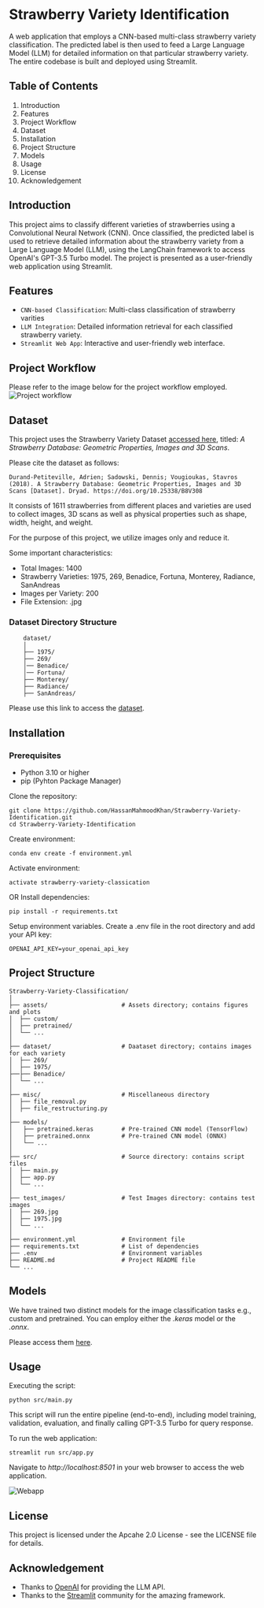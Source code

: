 # Strawberry Variety Identification

A web application that employs a CNN-based multi-class strawberry variety classification. The predicted label is then used to feed a Large Language Model (LLM) for detailed information on that particular strawberry variety. The entire codebase is built and deployed using Streamlit.

## Table of Contents
1) Introduction
2) Features
3) Project Workflow
4) Dataset
5) Installation
6) Project Structure
7) Models
8) Usage
9) License
10) Acknowledgement

## Introduction
This project aims to classify different varieties of strawberries using a Convolutional Neural Network (CNN). Once classified, the predicted label is used to retrieve detailed information about the strawberry variety from a Large Language Model (LLM), using the LangChain framework to access OpenAI's GPT-3.5 Turbo model. The project is presented as a user-friendly web application using Streamlit.

## Features
- `CNN-based Classification`: Multi-class classification of strawberry varities
- `LLM Integration`: Detailed information retrieval for each classified strawberry variety.
- `Streamlit Web App`: Interactive and user-friendly web interface.

## Project Workflow
Please refer to the image below for the project workflow employed.
![Project workflow](assets/workflow.jpg)

## Dataset 
This project uses the Strawberry Variety Dataset [accessed here](https://datadryad.org/stash/dataset/doi:10.25338/B8V308), titled: *A Strawberry Database: Geometric Properties, Images and 3D Scans*.

Please cite the dataset as follows:
```
Durand-Petiteville, Adrien; Sadowski, Dennis; Vougioukas, Stavros (2018). A Strawberry Database: Geometric Properties, Images and 3D Scans [Dataset]. Dryad. https://doi.org/10.25338/B8V308
```

It consists of 1611 strawberries from different places and varieties are used to collect images, 3D scans as well as physical properties such as shape, width, height, and weight.

For the purpose of this project, we utilize images only and reduce it.

Some important characteristics:
- Total Images: 1400
- Strawberry Varieties: 1975, 269, Benadice, Fortuna, Monterey, Radiance, SanAndreas
- Images per Variety: 200
- File Extension: .jpg

### Dataset Directory Structure
```
    dataset/
    │
    ├── 1975/                
    ├── 269/
    │── Benadice/
    │── Fortuna/
    ├── Monterey/       
    ├── Radiance/
    ├── SanAndreas/
```
Please use this link to access the [dataset](https://drive.google.com/drive/folders/1QlefxOraPnvyEf50B2SGKZF8oGL8tsCA?usp=sharing).
## Installation

### Prerequisites
- Python 3.10 or higher
- pip (Pyhton Package Manager)

Clone the repository:
```
git clone https://github.com/HassanMahmoodKhan/Strawberry-Variety-Identification.git
cd Strawberry-Variety-Identification
```
Create environment:
```
conda env create -f environment.yml
```
Activate environment:
```
activate strawberry-variety-classication
```
OR
Install dependencies:
```
pip install -r requirements.txt
```
Setup environment variables. Create a .env file in the root directory and add your API key:
```
OPENAI_API_KEY=your_openai_api_key
```

## Project Structure
```
Strawberry-Variety-Classification/
│
├── assets/                     # Assets directory; contains figures and plots
│  ├── custom/                  
│  ├── pretrained/
│  └── ...
│    
├── dataset/                    # Daataset directory; contains images for each variety
│  ├── 269/                  
│  ├── 1975/
├──├── Benadice/
│  └── ...
│    
├── misc/                       # Miscellaneous directory
│  ├── file_removal.py                 
│  ├── file_restructuring.py
│
├── models/
│   ├── pretrained.keras        # Pre-trained CNN model (TensorFlow)
│   ├── pretrained.onnx         # Pre-trained CNN model (ONNX)
│   └── ...
│
├── src/                        # Source directory: contains script files
│  ├── main.py                 
│  ├── app.py
│  └── ...
│
├── test_images/                # Test Images directory: contains test images
│  ├── 269.jpg                 
│  ├── 1975.jpg
│  └── ...
│
├── environment.yml             # Environment file
├── requirements.txt            # List of dependencies
├── .env                        # Environment variables
├── README.md                   # Project README file
└── ...

```

## Models
We have trained two distinct models for the image classification tasks e.g., custom and pretrained. You can employ either the
*.keras* model or the *.onnx*.

Please access them [here](https://drive.google.com/drive/folders/1ujus8RuEOT8dAdO7PLhYnhaxZ6esCqjZ?usp=sharing).

## Usage
Executing the script:
```
python src/main.py
```
This script will run the entire pipeline (end-to-end), including model training, validation, evaluation, and finally calling GPT-3.5 Turbo for query response.

To run the web application:
```
streamlit run src/app.py
```
Navigate to *http://localhost:8501* in your web browser to access the web application.

![Webapp](assets/webapp.png)

## License
This project is licensed under the Apcahe 2.0 License - see the LICENSE file for details.

## Acknowledgement
- Thanks to [OpenAI](https://openai.com/) for providing the LLM API.
- Thanks to the [Streamlit](https://streamlit.io/) community for the amazing framework.